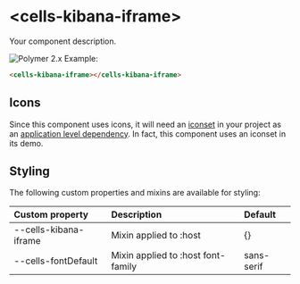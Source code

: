 # &lt;cells-kibana-iframe&gt;

Your component description.

![Polymer 2.x](https://img.shields.io/badge/Polymer-2.x-green.svg)
Example:
```html
<cells-kibana-iframe></cells-kibana-iframe>
```

## Icons

Since this component uses icons, it will need an [iconset](https://bbva.cellsjs.com/guides/best-practices/cells-icons.html) in your project as an [application level dependency](https://bbva.cellsjs.com/guides/advanced-guides/application-level-dependencies.html). In fact, this component uses an iconset in its demo.

## Styling

The following custom properties and mixins are available for styling:

| Custom property | Description     | Default        |
|:----------------|:----------------|:---------------|
| --cells-kibana-iframe  | Mixin applied to :host     | {}  |
| --cells-fontDefault  | Mixin applied to :host font-family    | sans-serif  |

